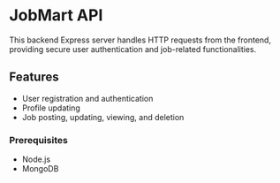 # JobMart API

This backend Express server handles HTTP requests from the frontend, providing secure user authentication and job-related functionalities.

## Features

- User registration and authentication
- Profile updating
- Job posting, updating, viewing, and deletion


### Prerequisites

- Node.js
- MongoDB
